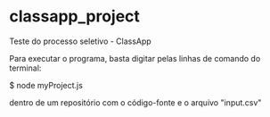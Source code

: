 # classapp_project
Teste do processo seletivo - ClassApp

Para executar o programa, basta digitar pelas linhas de comando do terminal:

$ node myProject.js

dentro de um repositório com o código-fonte e o arquivo "input.csv"
